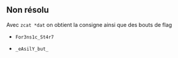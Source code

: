 ## Non résolu

Avec `zcat *dat` on obtient la consigne ainsi que des bouts de flag

- `For3ns1c_St4r7`

- `_eAsilY_but_`
